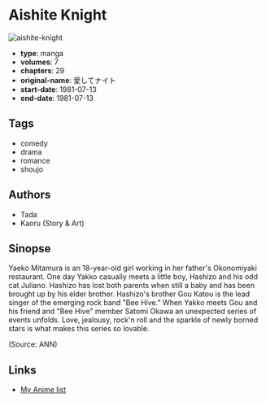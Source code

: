 # Aishite Knight

![aishite-knight](https://cdn.myanimelist.net/images/manga/1/178267.jpg)

-   **type**: manga
-   **volumes**: 7
-   **chapters**: 29
-   **original-name**: 愛してナイト
-   **start-date**: 1981-07-13
-   **end-date**: 1981-07-13

## Tags

-   comedy
-   drama
-   romance
-   shoujo

## Authors

-   Tada
-   Kaoru (Story & Art)

## Sinopse

Yaeko Mitamura is an 18-year-old girl working in her father's Okonomiyaki restaurant. One day Yakko casually meets a little boy, Hashizo and his odd cat Juliano. Hashizo has lost both parents when still a baby and has been brought up by his elder brother. Hashizo's brother Gou Katou is the lead singer of the emerging rock band "Bee Hive." When Yakko meets Gou and his friend and "Bee Hive" member Satomi Okawa an unexpected series of events unfolds. Love, jealousy, rock'n roll and the sparkle of newly borned stars is what makes this series so lovable.

(Source: ANN)

## Links

-   [My Anime list](https://myanimelist.net/manga/7949/Aishite_Knight)
